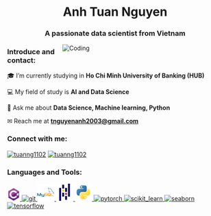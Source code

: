 <h1 align="center">Anh Tuan Nguyen</h1>
<h3 align="center">A passionate data scientist from Vietnam</h3>
<img align="right" alt="Coding" width="375" src="https://media.giphy.com/media/2IudUHdI075HL02Pkk/giphy.gif">

<h3 align="left">Introduce and contact: </h3>

🎓 I’m currently studying in **Ho Chi Minh University of Banking (HUB)**

💻 My field of study is **AI and Data Science**

💬 Ask me about **Data Science, Machine learning, Python**

✉ Reach me at **tnguyenanh2003@gmail.com**

<h3 align="left">Connect with me:</h3>
<p align="left">
<a href="https://linkedin.com/in/tuanng1102" target="blank"><img align="center" src="https://raw.githubusercontent.com/rahuldkjain/github-profile-readme-generator/master/src/images/icons/Social/linked-in-alt.svg" alt="tuanng1102" height="30" width="40" /></a>
<a href="http://google.com/" target="blank"><img align="center" src="https://upload.wikimedia.org/wikipedia/commons/thumb/5/58/Echo_link-blue_icon_slanted.svg/1024px-Echo_link-blue_icon_slanted.svg.png" alt="tuanng1102" height="30" width="30" /></a>
</p>

<h3 align="left">Languages and Tools:</h3>
<p align="left"> 
<a href="https://www.w3schools.com/cs/" target="_blank" rel="noreferrer"><img src="https://raw.githubusercontent.com/devicons/devicon/master/icons/csharp/csharp-original.svg" alt="csharp" width="30" height="30"/> </a> <a href="https://git-scm.com/" target="_blank" rel="noreferrer"><img src="https://www.vectorlogo.zone/logos/git-scm/git-scm-icon.svg" alt="git" width="30" height="30"/> </a> <a href="https://www.mysql.com/" target="_blank" rel="noreferrer"><img src="https://raw.githubusercontent.com/devicons/devicon/master/icons/mysql/mysql-original-wordmark.svg" alt="mysql" width="40" height="40" /> </a> <a href="https://pandas.pydata.org/" target="_blank" rel="noreferrer"> <img src="https://raw.githubusercontent.com/devicons/devicon/2ae2a900d2f041da66e950e4d48052658d850630/icons/pandas/pandas-original.svg" alt="pandas" width="40" height="40"/> </a> <a href="https://www.python.org" target="_blank" rel="noreferrer"> <img src="https://raw.githubusercontent.com/devicons/devicon/master/icons/python/python-original.svg" alt="python" width="40" height="40"/> </a> <a href="https://pytorch.org/" target="_blank" rel="noreferrer"><img src="https://www.vectorlogo.zone/logos/pytorch/pytorch-icon.svg" alt="pytorch" width="40" height="40"/> </a> <a href="https://scikit-learn.org/" target="_blank" rel="noreferrer"><img src="https://upload.wikimedia.org/wikipedia/commons/0/05/Scikit_learn_logo_small.svg" alt="scikit_learn" width="40" height="40"/> </a> <a href="https://seaborn.pydata.org/" target="_blank" rel="noreferrer"> <img src="https://seaborn.pydata.org/_images/logo-mark-lightbg.svg" alt="seaborn" width="40" height="40"/> </a> <a href="https://www.tensorflow.org" target="_blank" rel="noreferrer"> <img src="https://www.vectorlogo.zone/logos/tensorflow/tensorflow-icon.svg" alt="tensorflow" width="40" height="40"/> </a> </p>
